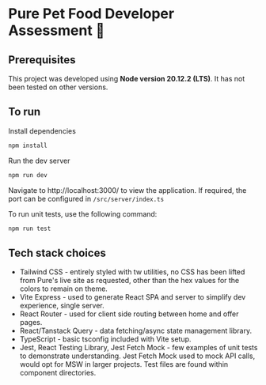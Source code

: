 # Pure Pet Food Developer Assessment 🐶

## Prerequisites

This project was developed using **Node version 20.12.2 (LTS)**. It has not been tested on other versions.

## To run

Install dependencies

```bash
npm install
```

Run the dev server

```bash
npm run dev
```

Navigate to http://localhost:3000/ to view the application. If required, the port can be configured in `/src/server/index.ts`


To run unit tests, use the following command:

```bash
npm run test
```

## Tech stack choices

- Tailwind CSS - entirely styled with tw utilities, no CSS has been lifted from Pure's live site as requested, other than the hex values for the colors to remain on theme. 
- Vite Express - used to generate React SPA and server to simplify dev experience, single server.
- React Router - used for client side routing between home and offer pages.
- React/Tanstack Query - data fetching/async state management library.
- TypeScript - basic tsconfig included with Vite setup.
- Jest, React Testing Library, Jest Fetch Mock - few examples of unit tests to demonstrate understanding. Jest Fetch Mock used to mock API calls, would opt for MSW in larger projects. Test files are found within component directories.